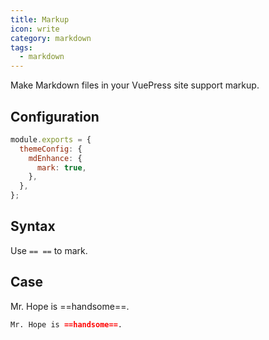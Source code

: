 ```yaml
---
title: Markup
icon: write
category: markdown
tags:
  - markdown
---
```


Make Markdown files in your VuePress site support markup.

<!-- more -->

## Configuration

```js {4}
module.exports = {
  themeConfig: {
    mdEnhance: {
      mark: true,
    },
  },
};
```

## Syntax

Use `== ==` to mark.

## Case

Mr. Hope is ==handsome==.

```md
Mr. Hope is ==handsome==.
```

